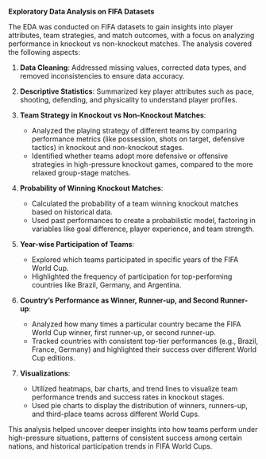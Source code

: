 **Exploratory Data Analysis on FIFA Datasets**

The EDA was conducted on FIFA datasets to gain insights into player attributes, team strategies, and match outcomes, with a focus on analyzing performance in knockout vs non-knockout matches. The analysis covered the following aspects:

1. **Data Cleaning**: Addressed missing values, corrected data types, and removed inconsistencies to ensure data accuracy.

2. **Descriptive Statistics**: Summarized key player attributes such as pace, shooting, defending, and physicality to understand player profiles.

3. **Team Strategy in Knockout vs Non-Knockout Matches**:  
   - Analyzed the playing strategy of different teams by comparing performance metrics (like possession, shots on target, defensive tactics) in knockout and non-knockout stages.  
   - Identified whether teams adopt more defensive or offensive strategies in high-pressure knockout games, compared to the more relaxed group-stage matches.

4. **Probability of Winning Knockout Matches**:  
   - Calculated the probability of a team winning knockout matches based on historical data.  
   - Used past performances to create a probabilistic model, factoring in variables like goal difference, player experience, and team strength.

5. **Year-wise Participation of Teams**:  
   - Explored which teams participated in specific years of the FIFA World Cup.  
   - Highlighted the frequency of participation for top-performing countries like Brazil, Germany, and Argentina.

6. **Country’s Performance as Winner, Runner-up, and Second Runner-up**:  
   - Analyzed how many times a particular country became the FIFA World Cup winner, first runner-up, or second runner-up.  
   - Tracked countries with consistent top-tier performances (e.g., Brazil, France, Germany) and highlighted their success over different World Cup editions.

7. **Visualizations**:  
   - Utilized heatmaps, bar charts, and trend lines to visualize team performance trends and success rates in knockout stages.  
   - Used pie charts to display the distribution of winners, runners-up, and third-place teams across different World Cups.

This analysis helped uncover deeper insights into how teams perform under high-pressure situations, patterns of consistent success among certain nations, and historical participation trends in FIFA World Cups.
